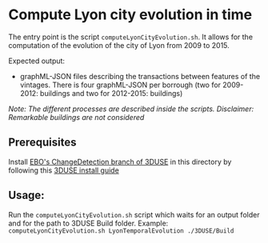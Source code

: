 # Compute Lyon city evolution in time

The entry point is the script `computeLyonCityEvolution.sh`. It allows for the
computation of the evolution of the city of Lyon from 2009 to 2015.

Expected output:
  * graphML-JSON files describing the transactions between features
  of the vintages. There is four graphML-JSON per borrough (two for 2009-2012:
  buildings and two for 2012-2015: buildings)

*Note: The different processes are described inside the scripts.*
*Disclaimer: Remarkable buildings are not considered*

## Prerequisites
Install [EBO's ChangeDetection branch of 3DUSE](https://github.com/EricBoix/3DUSE/tree/ChangeDetection)
in this directory by following this
[3DUSE install guide](https://github.com/EricBoix/3DUSE/blob/ChangeDetection/Install.md)

## Usage:

Run the `computeLyonCityEvolution.sh` script which waits for an output folder
and for the path to 3DUSE Build folder.
Example: `computeLyonCityEvolution.sh LyonTemporalEvolution ./3DUSE/Build`
